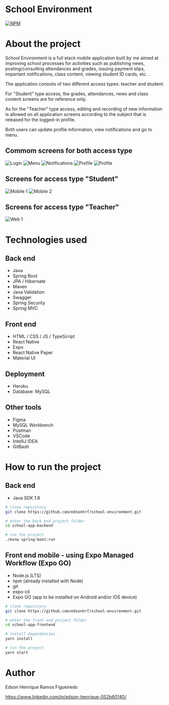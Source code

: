 # School Environment
[![NPM](https://img.shields.io/npm/l/react)](https://github.com/edsonhrf/school-environment/blob/main/LICENSE) 

# About the project

School Environment is a full stack mobile application built by me aimed at improving school processes for activities such as publishing news, posting/consulting attendances and grades, issuing payment slips, important notifications, class content, viewing student ID cards, etc. .

The application consists of two different access types: teacher and student.

For "Student" type access, the grades, attendances, news and class content screens are for reference only.

As for the "Teacher" type access, editing and recording of new information is allowed on all application screens according to the subject that is released for the logged-in profile.

Both users can update profile information, view notifications and go to menu.

## Commom screens for both access type
![Login](https://github.com/edsonhrf/school-environment/blob/main/school-app-frontend/assets/school-environment-screens/common-screens/login_screen.png)
![Menu](https://github.com/edsonhrf/school-environment/blob/main/school-app-frontend/assets/school-environment-screens/common-screens/menu_screen.png)
![Notifications](https://github.com/edsonhrf/school-environment/blob/main/school-app-frontend/assets/school-environment-screens/common-screens/notifications_screen.png)
![Profile](https://github.com/edsonhrf/school-environment/blob/main/school-app-frontend/assets/school-environment-screens/common-screens/profile_screen.png)
![Profile](https://github.com/edsonhrf/school-environment/blob/main/school-app-frontend/assets/school-environment-screens/common-screens/profile_screen.png)

## Screens for access type "Student"
![Mobile 1](https://github.com/acenelio/assets/raw/main/sds1/mobile1.png) ![Mobile 2](https://github.com/acenelio/assets/raw/main/sds1/mobile2.png)

## Screens for access type "Teacher"
![Web 1](https://github.com/acenelio/assets/raw/main/sds1/web1.png)

# Technologies used
## Back end
- Java
- Spring Boot
- JPA / Hibernate
- Maven
- Java Validation
- Swagger
- Spring Security
- Spring MVC
## Front end
- HTML / CSS / JS / TypeScript
- React Native
- Expo
- React Native Paper
- Material UI
## Deployment
- Heroku
- Database: MySQL
## Other tools
- Figma
- MySQL Workbench
- Postman
- VSCode
- IntelliJ IDEA
- GitBash

# How to run the project

## Back end
- Java SDK 1.8

```bash
# clone repository
git clone https://github.com/edsonhrf/school-environment.git

# enter the back end project folder
cd school-app-backend

# run the project
./mvnw spring-boot:run
```

## Front end mobile - using Expo Managed Workflow (Expo GO)
- Node.js (LTS)
- npm (already installed with Node)
- git
- expo-cli
- Expo GO (app to be installed on Android and/or iOS device)

```bash
# clone repository
git clone https://github.com/edsonhrf/school-environment.git

# enter the front end project folder
cd school-app-frontend

# install dependencies
yarn install

# run the project
yarn start
```

# Author

Edson Henrique Ramos Figueiredo

https://www.linkedin.com/in/edson-henrique-052b60140/


